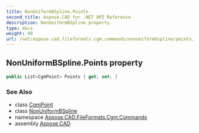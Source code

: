 ```yaml
---
title: NonUniformBSpline.Points
second_title: Aspose.CAD for .NET API Reference
description: NonUniformBSpline property. 
type: docs
weight: 40
url: /net/aspose.cad.fileformats.cgm.commands/nonuniformbspline/points/
---
```

## NonUniformBSpline.Points property

```csharp
public List<CgmPoint> Points { get; set; }
```

### See Also

* class [CgmPoint](../../../aspose.cad.fileformats.cgm.classes/cgmpoint/)
* class [NonUniformBSpline](../)
* namespace [Aspose.CAD.FileFormats.Cgm.Commands](../../nonuniformbspline/)
* assembly [Aspose.CAD](../../../)


